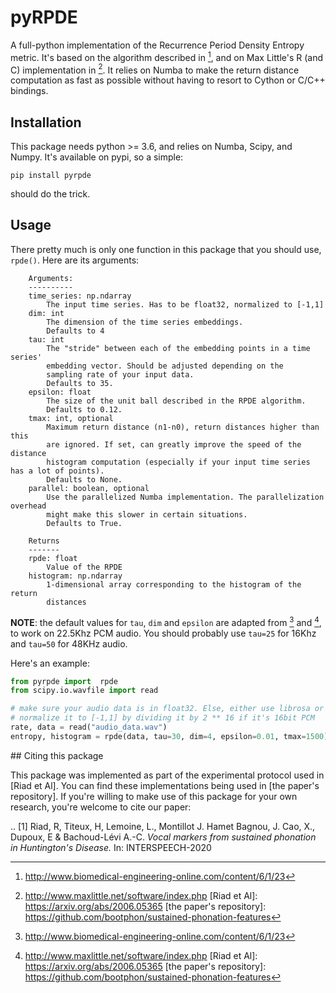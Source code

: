 # pyRPDE

A full-python implementation of the Recurrence Period Density Entropy metric.
It's based on the algorithm described in [^1], and on Max Little's 
R (and C) implementation in [^2]. It relies on Numba to make the return distance computation
as fast as possible without having to resort to Cython or C/C++ bindings.

## Installation

This package needs python >= 3.6, and relies on Numba, Scipy, and Numpy.
It's available on pypi, so a simple:

```shell
pip install pyrpde
```

should do the trick.

## Usage

There pretty much is only one function in this package that you should use, `rpde()`.
Here are its arguments:

```
    Arguments:
    ----------
    time_series: np.ndarray
        The input time series. Has to be float32, normalized to [-1,1]
    dim: int
        The dimension of the time series embeddings. 
        Defaults to 4
    tau: int
        The "stride" between each of the embedding points in a time series'
        embedding vector. Should be adjusted depending on the
        sampling rate of your input data.
        Defaults to 35.
    epsilon: float
        The size of the unit ball described in the RPDE algorithm.
        Defaults to 0.12.
    tmax: int, optional
        Maximum return distance (n1-n0), return distances higher than this
        are ignored. If set, can greatly improve the speed of the distance
        histogram computation (especially if your input time series has a lot of points).
        Defaults to None.
    parallel: boolean, optional
        Use the parallelized Numba implementation. The parallelization overhead
        might make this slower in certain situations. 
        Defaults to True.
    
    Returns
    -------
    rpde: float
        Value of the RPDE
    histogram: np.ndarray
        1-dimensional array corresponding to the histogram of the return
        distances
```

**NOTE**: the default values for `tau`, `dim` and `epsilon` are adapted from [^1] and [^2],
 to work on 22.5Khz PCM audio. You should probably use `tau=25` for 16Khz and `tau=50`
 for 48KHz audio. 

Here's an example: 

```python
from pyrpde import  rpde
from scipy.io.wavfile import read

# make sure your audio data is in float32. Else, either use librosa or 
# normalize it to [-1,1] by dividing it by 2 ** 16 if it's 16bit PCM
rate, data = read("audio_data.wav")
entropy, histogram = rpde(data, tau=30, dim=4, epsilon=0.01, tmax=1500)

```

## Citing this package

This package was implemented as part of the experimental protocol used in [Riad et Al]. You can find these implementations being used in [the paper's repository].
If you're willing to make use of this package for your own research, you're welcome to cite our paper:

.. [1] Riad, R, Titeux, H, Lemoine, L., Montillot J. Hamet Bagnou, J. Cao, X., Dupoux, E & Bachoud-Lévi A.-C.
       *Vocal markers from sustained phonation in Huntington's Disease.*
       In: INTERSPEECH-2020

[^1]: http://www.biomedical-engineering-online.com/content/6/1/23
[^2]: http://www.maxlittle.net/software/index.php
[Riad et Al]: https://arxiv.org/abs/2006.05365
[the paper's repository]: https://github.com/bootphon/sustained-phonation-features
